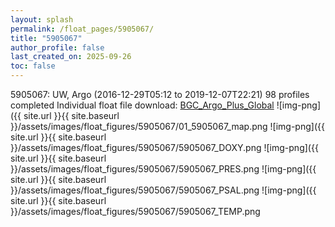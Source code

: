```yaml
---
layout: splash
permalink: /float_pages/5905067/
title: "5905067"
author_profile: false
last_created_on: 2025-09-26
toc: false
---
```

 
5905067: UW, Argo (2016-12-29T05:12 to 2019-12-07T22:21)
98 profiles completed
Individual float file download: [BGC_Argo_Plus_Global](https://ftp.soest.hawaii.edu/bgc_argo_plus/Individual_Floats/outliers_removed/5905067_Sprof_processed.nc)
![img-png]({{ site.url }}{{ site.baseurl }}/assets/images/float_figures/5905067/01_5905067_map.png
![img-png]({{ site.url }}{{ site.baseurl }}/assets/images/float_figures/5905067/5905067_DOXY.png
![img-png]({{ site.url }}{{ site.baseurl }}/assets/images/float_figures/5905067/5905067_PRES.png
![img-png]({{ site.url }}{{ site.baseurl }}/assets/images/float_figures/5905067/5905067_PSAL.png
![img-png]({{ site.url }}{{ site.baseurl }}/assets/images/float_figures/5905067/5905067_TEMP.png

